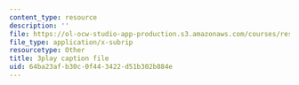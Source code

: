 ```yaml
---
content_type: resource
description: ''
file: https://ol-ocw-studio-app-production.s3.amazonaws.com/courses/res-9-003-brains-minds-and-machines-summer-course-summer-2015/64ba23afb30c0f443422d51b302b884e_vmE4N0m67AA.srt
file_type: application/x-subrip
resourcetype: Other
title: 3play caption file
uid: 64ba23af-b30c-0f44-3422-d51b302b884e
---
```

